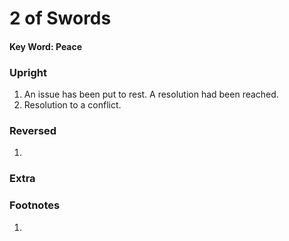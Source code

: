 # 2 of Swords

#### Key Word: Peace



### Upright

1) An issue has been put to rest. A resolution had been reached.
2) Resolution to a conflict.



### Reversed

1) 



### Extra





### Footnotes

1. 


